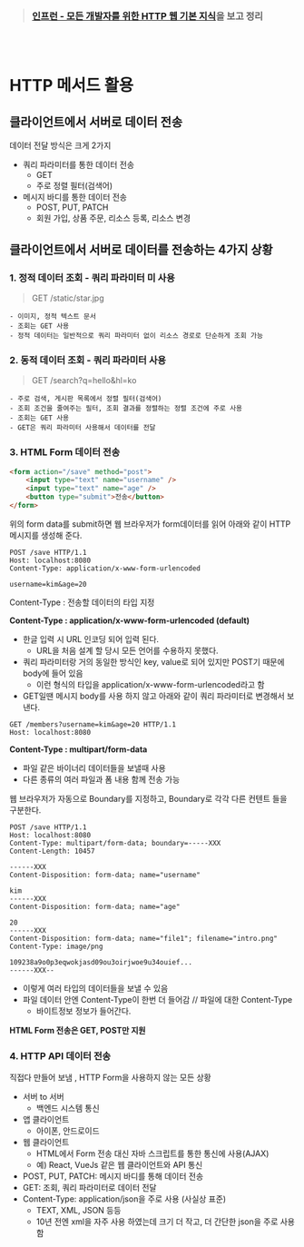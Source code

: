> ###  [인프런 - 모든 개발자를 위한 HTTP 웹 기본 지식](https://www.inflearn.com/course/http-%EC%9B%B9-%EB%84%A4%ED%8A%B8%EC%9B%8C%ED%81%AC/dashboard)을 보고 정리

<br>
<br>

# **HTTP 메서드 활용**

## **클라이언트에서 서버로 데이터 전송**

데이터 전달 방식은 크게 2가지

- 쿼리 파라미터를 통한 데이터 전송
    - GET
    - 주로 정렬 필터(검색어)
- 메시지 바디를 통한 데이터 전송
    - POST, PUT, PATCH
    - 회원 가입, 상품 주문, 리소스 등록, 리소스 변경

## **클라이언트에서 서버로 데이터를 전송하는 4가지 상황**

### **1. 정적 데이터 조회 - 쿼리 파라미터 미 사용**

> GET /static/star.jpg

    - 이미지, 정적 텍스트 문서
    - 조회는 GET 사용
    - 정적 데이터는 일반적으로 쿼리 파라미터 없이 리소스 경로로 단순하게 조회 가능



### **2. 동적 데이터 조회 - 쿼리 파라미터 사용**

> GET /search?q=hello&hl=ko 

    - 주로 검색, 게시판 목록에서 정렬 필터(검색어)
    - 조회 조건을 줄여주는 필터, 조회 결과를 정렬하는 정렬 조건에 주로 사용
    - 조회는 GET 사용
    - GET은 쿼리 파라미터 사용해서 데이터를 전달

### **3. HTML Form 데이터 전송**

```HTML
<form action="/save" method="post">
    <input type="text" name="username" />
    <input type="text" name="age" />
    <button type="submit">전송</button>
</form>
```
위의 form data를 submit하면 웹 브라우저가 form데이터를 읽어 아래와 같이 HTTP메시지를 생성해 준다. 

```
POST /save HTTP/1.1
Host: localhost:8080
Content-Type: application/x-www-form-urlencoded

username=kim&age=20
```
Content-Type : 전송할 데이터의 타입 지정

**Content-Type : application/x-www-form-urlencoded (default)**


- 한글 입력 시 URL 인코딩 되어 입력 된다. 
    - URL을 처음 설계 할 당시 모든 언어를 수용하지 못했다.
- 쿼리 파라미터랑 거의 동일한 방식인 key, value로 되어 있지만 POST기 때문에 body에 들어 있음
    - 이런 형식의 타입을 application/x-www-form-urlencoded라고 함
- GET일땐 메시지 body를 사용 하지 않고 아래와 같이 쿼리 파라미터로 변경해서 보낸다. 
```
GET /members?username=kim&age=20 HTTP/1.1
Host: localhost:8080
```

**Content-Type : multipart/form-data**

- 파일 같은 바이너리 데이터들을 보낼때 사용 
- 다른 종류의 여러 파일과 폼 내용 함께 전송 가능

웹 브라우저가 자동으로 Boundary를 지정하고, Boundary로 각각 다른 컨텐트 들을 구분한다. 
```
POST /save HTTP/1.1
Host: localhost:8080
Content-Type: multipart/form-data; boundary=-----XXX
Content-Length: 10457

------XXX
Content-Disposition: form-data; name="username"

kim
------XXX
Content-Disposition: form-data; name="age"

20
------XXX
Content-Disposition: form-data; name="file1"; filename="intro.png"
Content-Type: image/png

109238a9o0p3eqwokjasd09ou3oirjwoe9u34ouief...
------XXX--
```
- 이렇게 여러 타입의 데이터들을 보낼 수 있음
- 파일 데이터 안엔 Content-Type이 한번 더 들어감 // 파일에 대한 Content-Type 
    - 바이트정보 정보가 들어간다.

**HTML Form 전송은 GET, POST만 지원**

### **4. HTTP API 데이터 전송**

직접다 만들어 보냄 , HTTP Form을 사용하지 않는 모든 상황

- 서버 to 서버
    - 백엔드 시스템 통신
- 앱 클라이언트
    - 아이폰, 안드로이드
- 웹 클라이언트
    - HTML에서 Form 전송 대신 자바 스크립트를 통한 통신에 사용(AJAX)
    - 예) React, VueJs 같은 웹 클라이언트와 API 통신
- POST, PUT, PATCH: 메시지 바디를 통해 데이터 전송
- GET: 조회, 쿼리 파라미터로 데이터 전달
- Content-Type: application/json을 주로 사용 (사실상 표준)
    - TEXT, XML, JSON 등등
    - 10년 전엔 xml을 자주 사용 하였는데 크기 더 작고, 더 간단한 json을 주로 사용함
